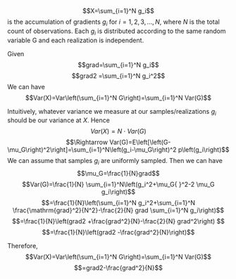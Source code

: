 $$X=\sum_{i=1}^N g_i$$ is the accumulation of gradients $g_i$ for $i=1,2,3, \ldots, N$, where $N$ is the total count of observations.
Each $g_i$ is distributed according to the same random variable G and each realization is independent.

Given $$grad=\sum_{i=1}^N g_i$$
$$grad2 =\sum_{i=1}^N g_i^2$$
We can have $$Var(X)=Var\left(\sum_{i=1}^N G\right)=\sum_{i=1}^N Var(G)$$

Intuitively, whatever variance we measure at our samples/realizations  $g_i$ should be our variance at $X$. Hence $$Var(X)=N \cdot Var(G)$$
$$\Rightarrow Var(G)=E\left[\left(G-\mu_G\right)^2\right]=\sum_{i=1}^N\left(g_i-\mu_G\right)^2 p\left(g_i\right)$$
We can assume that samples  $g_i$  are uniformly sampled. Then we can have
$$\mu_G=\frac{1}{N}grad$$
$$Var(G)=\frac{1}{N} \sum_{i=1}^N\left(g_i^2+\mu_G{ }^2-2 \mu_G g_i\right)$$
$$=\frac{1}{N}\left(\sum_{i=1}^N g_i^2+\sum_{i=1}^N \frac{\mathrm{grad}^2}{N^2}-\frac{2}{N} grad \sum_{i=1}^N g_i\right)$$
$$=\frac{1}{N}\left(grad2 +\frac{grad^2}{N}-\frac{2}{N} grad^2\right) $$
$$=\frac{1}{N}\left(grad2 -\frac{grad^2}{N}\right)$$

Therefore,
$$Var(X)=Var\left(\sum_{i=1}^N G\right)=\sum_{i=1}^N Var(G)$$
$$=grad2-\frac{grad^2}{N}$$
